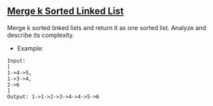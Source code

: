 ## [Merge k Sorted Linked List](https://leetcode.com/problems/merge-k-sorted-lists/)
Merge k sorted linked lists and return it as one sorted list. Analyze and describe its complexity.

- Example:

```
Input:
[
1->4->5,
1->3->4,
2->6
]
Output: 1->1->2->3->4->4->5->6
```
